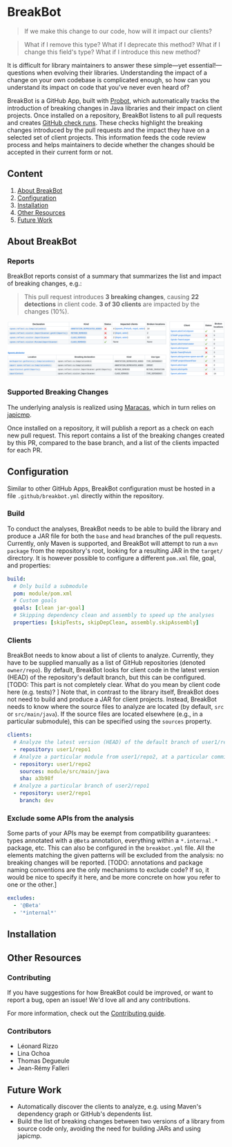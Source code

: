 # BreakBot

> If we make this change to our code, how will it impact our clients?

> What if I remove this type? What if I deprecate this method? What if I change this field's type? What if I introduce this new method?

It is difficult for library maintainers to answer these simple—yet essential!—questions when evolving their libraries.
Understanding the impact of a change on your own codebase is complicated enough, so how can you understand its impact on code that you've never even heard of?

BreakBot is a GitHub App, built with [Probot](https://github.com/probot/probot), which automatically tracks the introduction of breaking changes in Java libraries and their impact on client projects.
Once installed on a repository, BreakBot listens to all pull requests and creates [GitHub check runs](https://docs.github.com/en/pull-requests/collaborating-with-pull-requests/collaborating-on-repositories-with-code-quality-features/about-status-checks). These checks highlight the breaking changes introduced by the pull requests and the impact they have on a selected set of client projects.
This information feeds the code review process and helps maintainers to decide whether the changes should be accepted in their current form or not.

## Content
1. [About BreakBot](#about-breakbot)
2. [Configuration](#configurations)
3. [Installation](#installation)
4. [Other Resources](#other-resources)
5. [Future Work](#future-work)


## About BreakBot

### Reports
BreakBot reports consist of a summary that summarizes the list and impact of breaking changes, e.g.:

> This pull request introduces **3 breaking changes**, causing **22 detections** in client code.
> **3 of 30 clients** are impacted by the changes (10%).

![A BreakBot report](./breakbot-report.png)


### Supported Breaking Changes

The underlying analysis is realized using [Maracas](https://github.com/alien-tools/maracas), which in turn relies on [japicmp](https://github.com/siom79/japicmp).

Once installed on a repository, it will publish a report as a check on each new pull request. This report contains a list of the breaking changes created by this PR, compared to the base branch, and a list of the clients impacted for each PR.


## Configuration
Similar to other GitHub Apps, BreakBot configuration must be hosted in a file `.github/breakbot.yml` directly within the repository.

### Build
To conduct the analyses, BreakBot needs to be able to build the library and produce a JAR file for both the `base` and `head` branches of the pull requests. Currently, only Maven is supported, and BreakBot will attempt to run a `mvn package` from the repository's root, looking for a resulting JAR in the `target/` directory.
It is however possible to configure a different `pom.xml` file, goal, and properties:

```yaml
build:
  # Only build a submodule
  pom: module/pom.xml
  # Custom goals
  goals: [clean jar-goal]
  # Skipping dependency clean and assembly to speed up the analyses
  properties: [skipTests, skipDepClean, assembly.skipAssembly]
```

### Clients
BreakBot needs to know about a list of clients to analyze. Currently, they have to be supplied manually as a list of GitHub repositories (denoted `owner/repo`).
By default, BreakBot looks for client code in the latest version (HEAD) of the repository's default branch, but this can be configured. [TODO: This part is not completely clear. What do you mean by client code here (e.g. tests)? ]
Note that, in contrast to the library itself, BreakBot does not need to build and produce a JAR for client projects.
Instead, BreakBot needs to know where the source files to analyze are located (by default, `src` or `src/main/java`).
If the source files are located elsewhere (e.g., in a particular submodule), this can be specified using the `sources` property.

```yaml
clients:
  # Analyze the latest version (HEAD) of the default branch of user1/repo1
  - repository: user1/repo1
  # Analyze a particular module from user1/repo2, at a particular commit
  - repository: user1/repo2
    sources: module/src/main/java
    sha: a3b98f
  # Analyze a particular branch of user2/repo1
  - repository: user2/repo1
    branch: dev
```

### Exclude some APIs from the analysis
Some parts of your APIs may be exempt from compatibility guarantees: types annotated with a `@Beta` annotation, everything within a `*.internal.*` package, etc. This can also be configured in the `breakbot.yml` file. All the elements matching the given patterns will be excluded from the analysis: no breaking changes will be reported.
[TODO: annotations and package naming conventions are the only mechanisms to exclude code? If so, it would be nice to specify it here, and be more concrete on how you refer to one or the other.]

```yaml
excludes:
  - '@Beta'
  - '*internal*'
```

## Installation


## Other Resources

### Contributing

If you have suggestions for how BreakBot could be improved, or want to report a bug, open an issue! We'd love all and any contributions.

For more information, check out the [Contributing guide](CONTRIBUTING.md).

### Contributors

  - Léonard Rizzo
  - Lina Ochoa
  - Thomas Degueule
  - Jean-Rémy Falleri


## Future Work

  - Automatically discover the clients to analyze, e.g. using Maven's dependency graph or GitHub's dependents list.
  - Build the list of breaking changes between two versions of a library from source code only, avoiding the need for building JARs and using japicmp.
